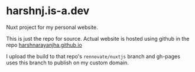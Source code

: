 # harshnj.is-a.dev

Nuxt project for my personal website.

This is just the repo for source.
Actual website is hosted using github in the repo [harshnarayanjha.github.io](https://github.com/HarshNarayanJha/harshnarayanjha.github.io/)

I upload the build to that repo's `rennovate/nuxtjs` branch and gh-pages uses this branch to publish on my custom domain.
